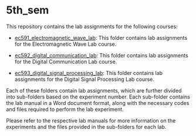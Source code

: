 # 5th_sem

This repository contains the lab assignments for the following courses:

- [ec591_electromagnetic_wave_lab](ec591_electromagnetic_wave_lab): This folder contains lab assignments for the Electromagnetic Wave Lab course.

- [ec592_digital_communication_lab](ec592_digital_communication_lab): This folder contains lab assignments for the Digital Communication Lab course.

- [ec593_digital_signal_processing_lab](ec593_digital_signal_processing_lab): This folder contains lab assignments for the Digital Signal Processing Lab course.

Each of these folders contain lab assignments, which are further divided into sub-folders based on the experiment number. Each sub-folder contains the lab manual in a Word document format, along with the necessary codes and files required to perform the lab experiment.

Please refer to the respective lab manuals for more information on the experiments and the files provided in the sub-folders for each lab.
